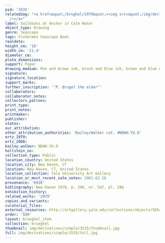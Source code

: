 ```yaml
---
pid: '3535'
relatedimg: "<a href=&quot;/brughel/2979&quot;><img src=&quot;/img/derivatives/simple/2979/thumbnail.jpg&quot;
  /></a>"
label: Sailboats at Anchor in Calm Water
object_type: Drawing
genre: Seascape
tags: Fishermen Seascape Boat
realdate: 
height_cm: '16'
width_cm: '21.4'
diameter_cm: 
plate_dimensions: 
support: Paper
drawing_medium: Pen and brown ink, brush and blue ink, brown and blue wash
signature: 
signature_location: 
support_marks: 
further_inscription: '"P. Brugel the elder"'
collaborators: 
collaborator_notes: 
collectors_patrons: 
print_type: 
print_notes: 
printmaker: 
publisher: 
states: 
our_attribution: 
other_attribution_authorities: 'Bailey/Walker cat. #NEWH.YU.9'
ertz_1979: 
ertz_2008: 
bailey_walker: NEWH.YU.9
hollstein_no: 
collection_type: Public
location_country: United States
location_city: New Haven, CT
location: New Haven, CT, United States
location_collection: Yale University Art Gallery
location_or_most_recent_sale_notes: 1961.62.18
provenance: '6916'
bibliography: New Haven 1970, p. 296, nr. 547, pl. 286
exhibition_history: 
related_works: '2979'
copies_and_variants: 
curatorial_files: 
external_resources: http://artgallery.yale.edu/collections/objects/58548
order: '589'
layout: brueghel_item
collection: brueghel
thumbnail: img/derivatives/simple/3535/thumbnail.jpg
full: img/derivatives/simple/3535/full.jpg
---
```

